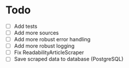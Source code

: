 # Todo

- [ ] Add tests
- [ ] Add more sources
- [ ] Add more robust error handling
- [ ] Add more robust logging
- [ ] Fix ReadabilityArticleScraper
- [ ] Save scraped data to database (PostgreSQL)
